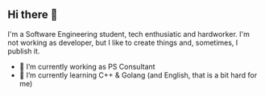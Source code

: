 ## Hi there 👋

I'm a Software Engineering student, tech enthusiatic and hardworker. I'm not working as developer, but I like to create things and, sometimes, I publish it.

- 🔭 I’m currently working as PS Consultant
- 🌱 I’m currently learning C++ & Golang (and English, that is a bit hard for me)

<!--
**Vachir00/Vachir00** is a ✨ _special_ ✨ repository because its `README.md` (this file) appears on your GitHub profile.

Here are some ideas to get you started:

- 🔭 I’m currently working on ...
- 🌱 I’m currently learning ...
- 👯 I’m looking to collaborate on ...
- 🤔 I’m looking for help with ...
- 💬 Ask me about ...
- 📫 How to reach me: ...
- 😄 Pronouns: ...
- ⚡ Fun fact: ...
-->
